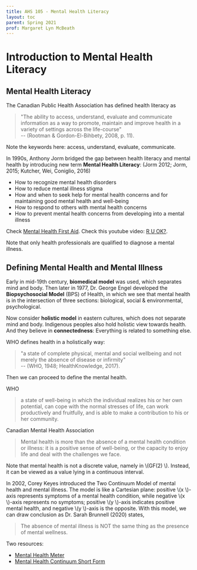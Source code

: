 ```yaml
---
title: AHS 105 - Mental Health Literacy
layout: toc
parent: Spring 2021
prof: Margaret Lyn McBeath
---
```



# Introduction to Mental Health Literacy
## Mental Health Literacy
The Canadian Public Health Association has defined health literacy as
> "The ability to access, understand, evaluate and communicate information as a way to promote, maintain and improve health in a variety of settings across the life-course"
<br> -- (Rootman & Gordon-El-Bihbety, 2008, p. 11).

Note the keywords here: access, understand, evaluate, communicate.

In 1990s, Anthony Jorm bridged the gap between health literacy and mental health by introducing new term **Mental Health Literacy**: (Jorm 2012; Jorm, 2015; Kutcher, Wei, Coniglio, 2016)
- How to recognize mental health disorders
- How to reduce mental illness stigma
- How and when to seek help for mental health concerns and for maintaining good mental health and well-being
- How to respond to others with mental health concerns
- How to prevent mental health concerns from developing into a mental illness

Check [Mental Health First Aid](https://www.mhfa.ca/en/home). Check this youtube video: [R U OK?](https://youtu.be/RVk5QM6QwtQ).

Note that only health professionals are qualified to diagnose a mental illness.
## Defining Mental Health and Mental Illness
Early in mid-19th century, **biomedical model** was used, which separates mind and body. Then later in 1977, Dr. George Engel developed the **Biopsychosocial Model** (BPS) of Health, in which we see that mental health is in the intersection of three sections: biological, social & environmental, psychological.

Now consider **holistic model** in eastern cultures, which does not separate mind and body. Indigenous peoples also hold holistic view towards health. And they believe in **connectedness**: Everything is related to something else.

WHO defines health in a holistically way:
> "a state of complete physical, mental and social wellbeing and not merely the absence of disease or infirmity"
<br> -- (WHO, 1948; HealthKnowledge, 2017).

Then we can proceed to define the mental health.

WHO
> a state of well-being in which the individual realizes his or her own potential, can cope with the normal stresses of life, can work productively and fruitfully, and is able to make a contribution to his or her community.

Canadian Mental Health Association
> Mental health is more than the absence of a mental health condition or illness: it is a positive sense of well-being, or the capacity to enjoy life and deal with the challenges we face.

Note that mental health is not a discrete value, namely in <span>&#92;(GF(2) &#92;)</span>. Instead, it can be viewed as a value lying in a continuous interval.

In 2002, Corey Keyes introduced the Two Continuum Model of mental health and mental illness. The model is like a Cartesian plane: positive <span>&#92;(x &#92;)</span>-axis represents symptoms of a mental health condition, while negative <span>&#92;(x &#92;)</span>-axis represents no symptoms; positive <span>&#92;(y &#92;)</span>-axis indicates positive mental health, and negative <span>&#92;(y &#92;)</span>-axis is the opposite. With this model, we can draw conclusion as Dr. Sarah Brunnell (2020) states,
> The absence of mental illness is NOT the same thing as the presence of mental wellness.

Two resources:
- [Mental Health Meter](https://cmha.ca/mental-health-meter)
- [Mental Health Continuum Short Form](https://youthrex.com/wp-content/uploads/2019/10/Adolescent-Mental-Health-Continuum-Short-Form.pdf)

